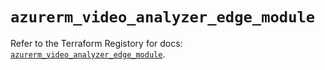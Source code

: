 # `azurerm_video_analyzer_edge_module`

Refer to the Terraform Registory for docs: [`azurerm_video_analyzer_edge_module`](https://www.terraform.io/docs/providers/azurerm/r/video_analyzer_edge_module).
